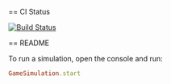 == CI Status

[![Build Status](https://circleci.com/gh/arturcp/avalon.svg?style=shield&circle-token=:circle-token)]()

== README

To run a simulation, open the console and run:

```ruby
GameSimulation.start
```

